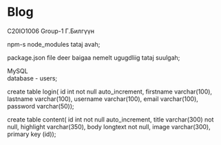 # Blog
C20IO1006 Group-1 Г.Билгүүн

npm-s node_modules tataj avah;

package.json file deer baigaa nemelt ugugdliig tataj suulgah;


MySQL  
database - users;

create table login(
id int not null auto_increment,
firstname varchar(100),
lastname varchar(100),
username varchar(100),
email varchar(100),
password varchar(50));


create table content(
id int not null auto_increment,
title varchar(300) not null,
highlight varchar(350),
body longtext not null,
image varchar(300),
primary key (id));
